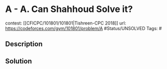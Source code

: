 # A - A. Can Shahhoud Solve it?

contest: [[CFICPC/101801/101801|Tishreen-CPC 2018]]
url: https://codeforces.com/gym/101801/problem/A
#Status/UNSOLVED
Tags: #

## Description

## Solution

